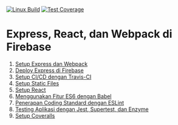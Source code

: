 [![Linux Build][travis-image]][travis-url]
[![Test Coverage][coveralls-image]][coveralls-url]

# Express, React, dan Webpack di Firebase

1. [Setup Express dan Webpack](https://github.com/ynwd/express-react/tree/setup-express)
2. [Deploy Express di Firebase](https://github.com/ynwd/express-react/tree/setup-firebase)
3. [Setup CI/CD dengan Travis-CI](https://github.com/ynwd/express-react/tree/setup-travis)
4. [Setup Static Files](https://github.com/ynwd/express-react/tree/setup-static-files)
5. [Setup React](https://github.com/ynwd/express-react/tree/setup-react)
6. [Menggunakan Fitur ES6 dengan Babel](https://github.com/ynwd/express-react/tree/setup-babel)
7. [Penerapan Coding Standard dengan ESLint](https://github.com/ynwd/express-react/tree/setup-eslint)
8. [Testing Aplikasi dengan Jest, Supertest, dan Enzyme](https://github.com/ynwd/express-react/tree/setup-test)
9. [Setup Coveralls](https://github.com/ynwd/express-react/tree/setup-coveralls)


[travis-url]: https://travis-ci.org/ynwd/express-react
[coveralls-url]: https://coveralls.io/r/expressjs/express?branch=master
[travis-image]: https://travis-ci.org/ynwd/express-react.svg?branch=master
[coveralls-image]: https://coveralls.io/repos/github/ynwd/express-react/badge.svg?branch=master
